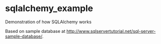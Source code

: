 # sqlalchemy_example
Demonstration of how SQLAlchemy works

Based on sample database at <http://www.sqlservertutorial.net/sql-server-sample-database/>.
